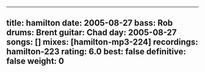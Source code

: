 
---
title: hamilton
date: 2005-08-27
bass:	Rob
drums:	Brent
guitar:	Chad
day: 2005-08-27
songs: []
mixes: [hamilton-mp3-224]
recordings: hamilton-223
rating: 6.0
best: false
definitive: false
weight: 0
---
